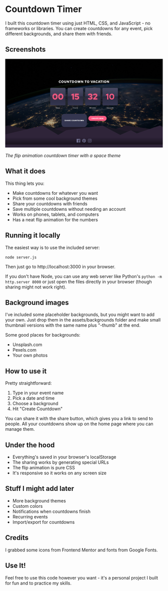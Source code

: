 # Countdown Timer

I built this countdown timer using just HTML, CSS, and JavaScript - no frameworks or libraries. You can create countdowns for any event, pick different backgrounds, and share them with friends.

## Screenshots

![Countdown Timer Screenshot](screenshots/countdown-screenshot.png)

*The flip animation countdown timer with a space theme*

## What it does

This thing lets you:
- Make countdowns for whatever you want
- Pick from some cool background themes
- Share your countdowns with friends
- Save multiple countdowns without needing an account
- Works on phones, tablets, and computers
- Has a neat flip animation for the numbers

## Running it locally

The easiest way is to use the included server:

```
node server.js
```

Then just go to http://localhost:3000 in your browser.

If you don't have Node, you can use any web server like Python's `python -m http.server 8000` or just open the files directly in your browser (though sharing might not work right).

## Background images

I've included some placeholder backgrounds, but you might want to add your own. Just drop them in the assets/backgrounds folder and make small thumbnail versions with the same name plus "-thumb" at the end.

Some good places for backgrounds:
- Unsplash.com
- Pexels.com
- Your own photos

## How to use it

Pretty straightforward:
1. Type in your event name
2. Pick a date and time
3. Choose a background
4. Hit "Create Countdown"

You can share it with the share button, which gives you a link to send to people. All your countdowns show up on the home page where you can manage them.

## Under the hood

- Everything's saved in your browser's localStorage
- The sharing works by generating special URLs
- The flip animation is pure CSS
- It's responsive so it works on any screen size

## Stuff I might add later

- More background themes
- Custom colors
- Notifications when countdowns finish
- Recurring events
- Import/export for countdowns

## Credits

I grabbed some icons from Frontend Mentor and fonts from Google Fonts.

## Use It!

Feel free to use this code however you want - it's a personal project I built for fun and to practice my skills.
